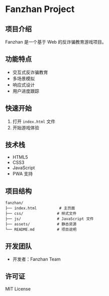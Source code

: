 # Fanzhan Project

## 项目介绍

Fanzhan 是一个基于 Web 的反诈骗教育游戏项目。

## 功能特点

- 交互式反诈骗教育
- 多场景模拟
- 响应式设计
- 用户进度跟踪

## 快速开始

1. 打开 `index.html` 文件
2. 开始游戏体验

## 技术栈

- HTML5
- CSS3
- JavaScript
- PWA 支持

## 项目结构

```
fanzhan/
├── index.html          # 主页面
├── css/               # 样式文件
├── js/                # JavaScript 文件
├── assets/            # 静态资源
└── README.md          # 项目说明
```

## 开发团队

- 开发者：Fanzhan Team

## 许可证

MIT License